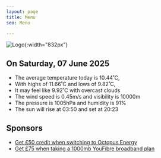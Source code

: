 ```yaml
---
layout: page
title: Menu
seo: Menu

---
```


![Logo](/images/logo.jpg){:width="832px"}

<!-- weather_marker starts -->
## On Saturday, 07 June 2025

- The average temperature today is 10.44˚C,
- With highs of 11.66˚C and lows of 9.82˚C,
- It may feel like 9.92˚C with overcast clouds
- The wind speed is 0.45m/s and visibility is 10000m
- The pressure is 1005hPa and humidity is 91%
- The sun will rise at 03:50 and set at 20:23

<!-- weather_marker ends -->

## Sponsors

- [Get £50 credit when switching to Octopus Energy](https://bit.ly/3oD1nnS)
- [Get £75 when taking a 1000mb YouFibre broadband plan](https://aklam.io/91zWhU?)
